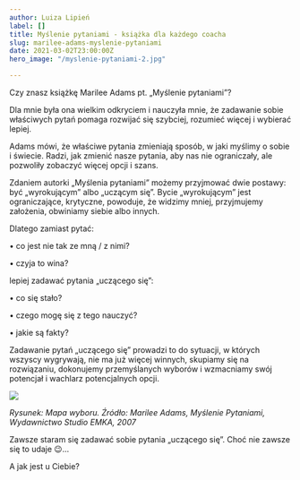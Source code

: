 ```yaml
---
author: Luiza Lipień
label: []
title: Myślenie pytaniami - książka dla każdego coacha
slug: marilee-adams-myslenie-pytaniami
date: 2021-03-02T23:00:00Z
hero_image: "/myslenie-pytaniami-2.jpg"

---
```

Czy znasz książkę Marilee Adams pt. „Myślenie pytaniami”?

Dla mnie była ona wielkim odkryciem i nauczyła mnie, że zadawanie sobie właściwych pytań pomaga rozwijać się szybciej, rozumieć więcej i wybierać lepiej.

Adams mówi, że właściwe pytania zmieniają sposób, w jaki myślimy o sobie i świecie. Radzi, jak zmienić nasze pytania, aby nas nie ograniczały, ale pozwoliły zobaczyć więcej opcji i szans.

Zdaniem autorki „Myślenia pytaniami” możemy przyjmować dwie postawy: być „wyrokującym” albo „uczącym się”. Bycie „wyrokującym” jest ograniczające, krytyczne, powoduje, że widzimy mniej, przyjmujemy założenia, obwiniamy siebie albo innych.

Dlatego zamiast pytać:

• co jest nie tak ze mną / z nimi?

• czyja to wina?

lepiej zadawać pytania „uczącego się”:

• co się stało?

• czego mogę się z tego nauczyć?

• jakie są fakty?

Zadawanie pytań „uczącego się” prowadzi to do sytuacji, w których wszyscy wygrywają, nie ma już więcej winnych, skupiamy się na rozwiązaniu, dokonujemy przemyślanych wyborów i wzmacniamy swój potencjał i wachlarz potencjalnych opcji.

![](/myslenie-pytaniami.png)

_Rysunek: Mapa wyboru. Źródło: Marilee Adams, Myślenie Pytaniami, Wydawnictwo Studio EMKA, 2007_

Zawsze staram się zadawać sobie pytania „uczącego się”. Choć nie zawsze się to udaje 😉...

A jak jest u Ciebie?